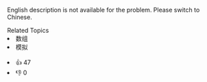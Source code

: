 English description is not available for the problem. Please switch to Chinese.
<div><div>Related Topics</div><div><li>数组</li><li>模拟</li></div></div><br><div><li>👍 47</li><li>👎 0</li></div>